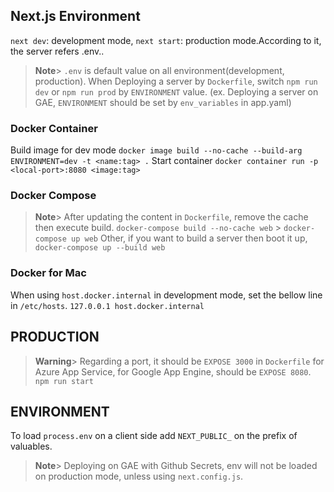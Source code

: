 ## Next.js Environment

`next dev`: development mode, `next start`: production mode.According to it, the server refers .env.<development or production>.

> **Note**> `.env` is default value on all environment(development, production).
> When Deploying a server by `Dockerfile`, switch `npm run dev` or `npm run prod` by `ENVIRONMENT` value. (ex. Deploying a server on GAE, `ENVIRONMENT` should be set by `env_variables` in app.yaml)

### Docker Container

Build image for dev mode
`docker image build --no-cache --build-arg ENVIRONMENT=dev -t <name:tag> .`
Start container
`docker container run -p <local-port>:8080 <image:tag>`

### Docker Compose

> **Note**> After updating the content in `Dockerfile`, remove the cache then execute build.
> `docker-compose build --no-cache web` > `docker-compose up web`
> Other, if you want to build a server then boot it up,
> `docker-compose up --build web`

### Docker for Mac

When using `host.docker.internal` in development mode, set the bellow line in `/etc/hosts`.
`127.0.0.1 host.docker.internal`

## PRODUCTION

> **Warning**> Regarding a port, it should be `EXPOSE 3000` in `Dockerfile` for Azure App Service, for Google App Engine, should be `EXPOSE 8080`.
> `npm run start`

## ENVIRONMENT

To load `process.env` on a client side add `NEXT_PUBLIC_` on the prefix of valuables.

> **Note**> Deploying on GAE with Github Secrets, env will not be loaded on production mode, unless using `next.config.js`.
